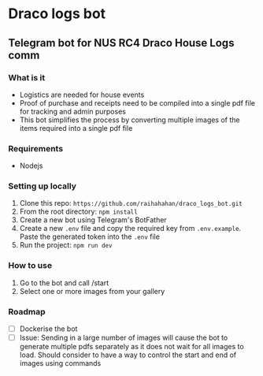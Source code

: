 # Draco logs bot
## Telegram bot for NUS RC4 Draco House Logs comm

### What is it
- Logistics are needed for house events
- Proof of purchase and receipts need to be compiled into a single pdf file for tracking and admin purposes
- This bot simplifies the process by converting multiple images of the items required into a single pdf file

### Requirements
- Nodejs

### Setting up locally
1. Clone this repo: `https://github.com/raihahahan/draco_logs_bot.git`
2. From the root directory: `npm install`
3. Create a new bot using Telegram's BotFather
4. Create a new `.env` file and copy the required key from `.env.example`. Paste the generated token into the `.env` file
5. Run the project: `npm run dev`

### How to use
1. Go to the bot and call /start
2. Select one or more images from your gallery

### Roadmap
- [ ] Dockerise the bot
- [ ] Issue: Sending in a large number of images will cause the bot to generate multiple pdfs separately as it does not wait for all images to load. Should consider to have a way to control the start and end of images using commands
